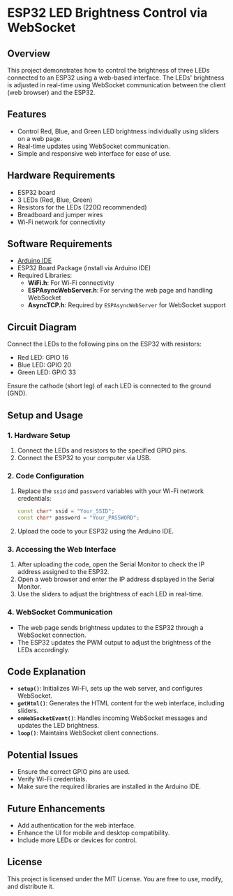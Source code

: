 # ESP32 LED Brightness Control via WebSocket

## Overview
This project demonstrates how to control the brightness of three LEDs connected to an ESP32 using a web-based interface. The LEDs' brightness is adjusted in real-time using WebSocket communication between the client (web browser) and the ESP32.

## Features
- Control Red, Blue, and Green LED brightness individually using sliders on a web page.
- Real-time updates using WebSocket communication.
- Simple and responsive web interface for ease of use.

## Hardware Requirements
- ESP32 board
- 3 LEDs (Red, Blue, Green)
- Resistors for the LEDs (220Ω recommended)
- Breadboard and jumper wires
- Wi-Fi network for connectivity

## Software Requirements
- [Arduino IDE](https://www.arduino.cc/en/software)
- ESP32 Board Package (install via Arduino IDE)
- Required Libraries:
  - **WiFi.h**: For Wi-Fi connectivity
  - **ESPAsyncWebServer.h**: For serving the web page and handling WebSocket
  - **AsyncTCP.h**: Required by `ESPAsyncWebServer` for WebSocket support

## Circuit Diagram
Connect the LEDs to the following pins on the ESP32 with resistors:
- Red LED: GPIO 16
- Blue LED: GPIO 20
- Green LED: GPIO 33

Ensure the cathode (short leg) of each LED is connected to the ground (GND).

## Setup and Usage

### 1. Hardware Setup
1. Connect the LEDs and resistors to the specified GPIO pins.
2. Connect the ESP32 to your computer via USB.

### 2. Code Configuration
1. Replace the `ssid` and `password` variables with your Wi-Fi network credentials:
   ```cpp
   const char* ssid = "Your_SSID";      
   const char* password = "Your_PASSWORD"; 
   ```

2. Upload the code to your ESP32 using the Arduino IDE.

### 3. Accessing the Web Interface
1. After uploading the code, open the Serial Monitor to check the IP address assigned to the ESP32.
2. Open a web browser and enter the IP address displayed in the Serial Monitor.
3. Use the sliders to adjust the brightness of each LED in real-time.

### 4. WebSocket Communication
- The web page sends brightness updates to the ESP32 through a WebSocket connection.
- The ESP32 updates the PWM output to adjust the brightness of the LEDs accordingly.

## Code Explanation
- **`setup()`**: Initializes Wi-Fi, sets up the web server, and configures WebSocket.
- **`getHtml()`**: Generates the HTML content for the web interface, including sliders.
- **`onWebSocketEvent()`**: Handles incoming WebSocket messages and updates the LED brightness.
- **`loop()`**: Maintains WebSocket client connections.

## Potential Issues
- Ensure the correct GPIO pins are used.
- Verify Wi-Fi credentials.
- Make sure the required libraries are installed in the Arduino IDE.

## Future Enhancements
- Add authentication for the web interface.
- Enhance the UI for mobile and desktop compatibility.
- Include more LEDs or devices for control.

## License
This project is licensed under the MIT License. You are free to use, modify, and distribute it.
